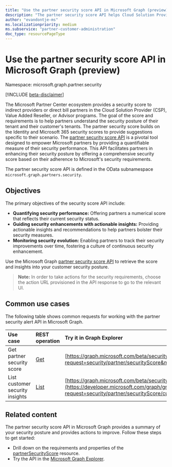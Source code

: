 ```yaml
---
title: "Use the partner security score API in Microsoft Graph (preview)"
description: "The partner security score API helps Cloud Solution Provider (CSP) partners understand their security posture and their customer's security posture."
author: "evandontje-ms"
ms.localizationpriority: medium
ms.subservice: "partner-customer-administration"
doc_type: resourcePageType
---
```


# Use the partner security score API in Microsoft Graph (preview)

Namespace: microsoft.graph.partner.security

[!INCLUDE [beta-disclaimer](../../includes/beta-disclaimer.md)]

The Microsoft Partner Center ecosystem provides a security score to indirect providers or direct bill partners in the Cloud Solution Provider (CSP), Value Added Reseller, or Advisor programs. The goal of the score and requirements is to help partners understand the security posture of their tenant and their customer's tenants. The partner security score builds on the Identity and Microsoft 365 security scores to provide suggestions specific to their scenario.
The [partner security score API](../resources/partner-security-partnersecurityscore.md) is a pivotal tool designed to empower Microsoft partners by providing a quantifiable measure of their security performance. This API facilitates partners in enhancing their security posture by offering a comprehensive security score based on their adherence to Microsoft's security requirements.

The partner security score API is defined in the OData subnamespace `microsoft.graph.partners.security`.

## Objectives

The primary objectives of the security score API include:
 
* __Quantifying security performance:__ Offering partners a numerical score that reflects their current security status.  
* __Guiding security enhancements with actionable insights:__ Providing actionable insights and recommendations to help partners bolster their security measures.  
* __Monitoring security evolution:__ Enabling partners to track their security improvements over time, fostering a culture of continuous security enhancement.  
 
Use the Microsoft Graph [partner security score API](../resources/partner-security-partnersecurityscore.md) to retrieve the score and insights into your customer security posture.
 
> **Note:** In order to take actions for the security requirements, choose the action URL provisioned in the API response to go to the relevant UI.

## Common use cases

The following table shows common requests for working with the partner security alert API in Microsoft Graph.

| Use case   | REST operation | Try it in Graph Explorer |
|:---------------|:--------|:----------|
|Get partner security score| [Get](../api/partner-security-partnersecurityscore-get.md) | [https://graph.microsoft.com/beta/security/partner/securityScore](https://developer.microsoft.com/graph/graph-explorer?request=security/partner/securityScore&method=GET&version=beta&GraphUrl=https://graph.microsoft.com) |
|List customer security insights |[List](../api/partner-security-partnersecurityscore-list-customerinsights.md)| [https://graph.microsoft.com/beta/security/partner/securityScore/customerInsights](https://developer.microsoft.com/graph/graph-explorer?request=security/partner/securityScore/customerInsights&method=GET&version=beta&GraphUrl=https://graph.microsoft.com) |

## Related content

The partner security score API in Microsoft Graph provides a summary of your security posture and provides actions to improve. Follow these steps to get started:

- Drill down on the requirements and properties of the [partnerSecurityScore](../resources/partner-security-partnersecurityscore.md) resource.
- Try the API in the [Microsoft Graph Explorer](https://developer.microsoft.com/graph/graph-explorer).
